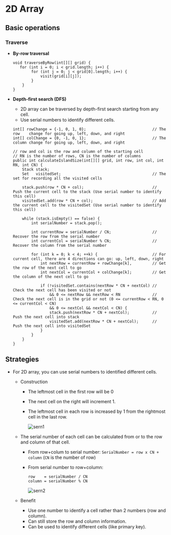 # 2D Array

## Basic operations
### Traverse
- **By-row traversal**
  ```
  void traverseByRow(int[][] grid) {
     for (int i = 0; i < grid.length; i++) {
          for (int j = 0; j < grid[0].length; i++) {
              visit(grid[i][j]);
          }
      }
  }
  ```

- **Depth-first search (DFS)**
   - 2D array can be traversed by depth-first search starting from any cell.
   - Use serial numbers to identify different cells.
  ```
  int[] rowChange = {-1, 0, 1, 0};                             // The row    change for going up, left, down, and right
  int[] colChange = {0, -1, 0, 1};                             // The column change for going up, left, down, and right

  // row and col is the row and column of the starting cell
  // RN is the number of rows, CN is the number of columns
  public int calculateIslandSize(int[][] grid, int row, int col, int RN, int CN) {
      Stack stack;
      Set   visitedSet;                                        // The set for recording all the visited cells

      stack.push(row * CN + col);                              // Push the current cell to the stack (Use serial number to identify this cell)
      visitedSet.add(row * CN + col);                          // Add the current cell to the visitedSet (Use serial number to identify this cell)

      while (stack.isEmpty() == false) {
          int serialNumber = stack.pop();
        
          int currentRow = serialNumber / CN;                  // Recover the row from the serial number
          int currentCol = serialNumber % CN;                  // Recover the column from the serial number
        
          for (int k = 0; k < 4; ++k) {                        // For current cell, there are 4 directions can go: up, left, down, right
              int nextRow = currentRow + rowChange[k],         // Get the row of the next cell to go
              int nextCol = currentCol + colChange[k];         // Get the column of the next cell to go
            
              if (!visitedSet.contains(nextRow * CN + nextCol) // Check the next cell has been visited or not
                  && 0 <= nextRow && nextRow < RN              // Check the next cell is in the grid or not (0 <= currentRow < RN, 0 <= currentCol < CN)
                  && 0 <= nextCol && nextCol < CN) {
                  stack.push(nextRow * CN + nextCol);          // Push the next cell into stack
                  visitedSet.add(nextRow * CN + nextCol);      // Push the next cell into visitedSet
              }
          }
      }
  }
  ```

## Strategies
- For 2D array, you can use serial numbers to identified different cells.
   - Construction
      - The leftmost cell in the first row will be 0
      - The next cell on the right will increment 1.
      - The leftmost cell in each row is increased by 1 from the rightmost cell in the last row.

        ![sern1](https://user-images.githubusercontent.com/8989447/118384894-66a2d980-b5c7-11eb-9999-65113aea1db2.png)
        
   - The serial number of each cell can be calculated from or to the row and column of that cell.
      - From row+colum to serial number: `SerialNumber = row x CN + column` (`CN` is the number of row)
      - From serial number to row+column: 
        ```
        row    = serialNumber / CN
        column = serialNumber % CN
        ```
        
        ![sern2](https://user-images.githubusercontent.com/8989447/118384987-27c15380-b5c8-11eb-86d8-51db936300df.png)

   - Benefit
      - Use one number to identify a cell rather than 2 numbers (row and column).
      - Can still store the row and column information.
      - Can be used to identify different cells (like primary key).
